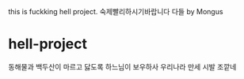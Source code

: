 ﻿this is fuckking hell project.
숙제빨리하시기바랍니다 다들
by Mongus
# hell-project
동해물과 백두산이 마르고 닳도록 하느님이 보우하사 우리나라 만세
시발
조깥네
